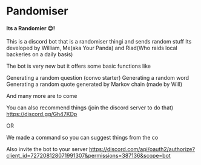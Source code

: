 # Pandomiser

#### Its a Randomier 😉!

This is a discord bot that is a randomiser thingi and sends random stuff
Its developed by William, Me(aka Your Panda) and Riad(Who raids local backeries on a daily basis)

The bot is very new but it offers some basic functions like

Generating a random question (convo starter)
Generating a random word
Generating a random quote generated by Markov chain (made by Will)

And many more are to come

You can also recommend things (join the discord server to do that)
https://discord.gg/Gh47KDp

OR

We made a command so you can suggest things from the co

Also invite the bot to your server
https://discord.com/api/oauth2/authorize?client_id=727208128071991307&permissions=387136&scope=bot
